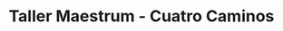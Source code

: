---
title: "Taller Maestrum - Cuatro Caminos"
url: /madrid/taller-maestrum-cuatro-caminos/
shop: reparación de automóviles
---